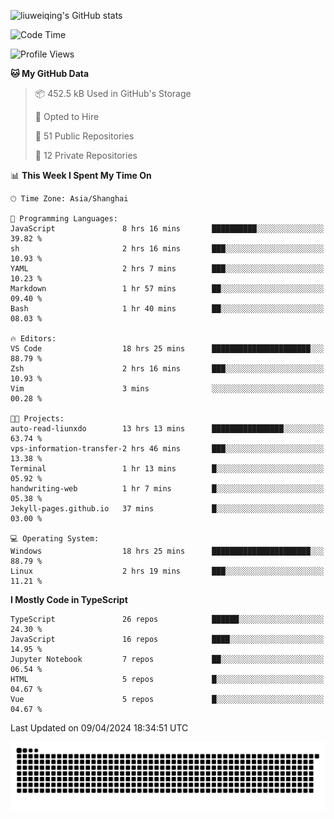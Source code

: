 ![liuweiqing's GitHub stats](https://github-readme-stats.vercel.app/api?username=14790897&show_icons=true&locale=cn&include_all_commits=true&count_private=true)

<!--START_SECTION:waka-->
![Code Time](http://img.shields.io/badge/Code%20Time-948%20hrs%2039%20mins-blue)

![Profile Views](http://img.shields.io/badge/Profile%20Views-19-blue)

**🐱 My GitHub Data** 

> 📦 452.5 kB Used in GitHub's Storage 
 > 
> 💼 Opted to Hire
 > 
> 📜 51 Public Repositories 
 > 
> 🔑 12 Private Repositories 
 > 
📊 **This Week I Spent My Time On** 

```text
🕑︎ Time Zone: Asia/Shanghai

💬 Programming Languages: 
JavaScript               8 hrs 16 mins       ██████████░░░░░░░░░░░░░░░   39.82 % 
sh                       2 hrs 16 mins       ███░░░░░░░░░░░░░░░░░░░░░░   10.93 % 
YAML                     2 hrs 7 mins        ███░░░░░░░░░░░░░░░░░░░░░░   10.23 % 
Markdown                 1 hr 57 mins        ██░░░░░░░░░░░░░░░░░░░░░░░   09.40 % 
Bash                     1 hr 40 mins        ██░░░░░░░░░░░░░░░░░░░░░░░   08.03 % 

🔥 Editors: 
VS Code                  18 hrs 25 mins      ██████████████████████░░░   88.79 % 
Zsh                      2 hrs 16 mins       ███░░░░░░░░░░░░░░░░░░░░░░   10.93 % 
Vim                      3 mins              ░░░░░░░░░░░░░░░░░░░░░░░░░   00.28 % 

🐱‍💻 Projects: 
auto-read-liunxdo        13 hrs 13 mins      ████████████████░░░░░░░░░   63.74 % 
vps-information-transfer-2 hrs 46 mins       ███░░░░░░░░░░░░░░░░░░░░░░   13.38 % 
Terminal                 1 hr 13 mins        █░░░░░░░░░░░░░░░░░░░░░░░░   05.92 % 
handwriting-web          1 hr 7 mins         █░░░░░░░░░░░░░░░░░░░░░░░░   05.38 % 
Jekyll-pages.github.io   37 mins             █░░░░░░░░░░░░░░░░░░░░░░░░   03.00 % 

💻 Operating System: 
Windows                  18 hrs 25 mins      ██████████████████████░░░   88.79 % 
Linux                    2 hrs 19 mins       ███░░░░░░░░░░░░░░░░░░░░░░   11.21 % 
```

**I Mostly Code in TypeScript** 

```text
TypeScript               26 repos            ██████░░░░░░░░░░░░░░░░░░░   24.30 % 
JavaScript               16 repos            ████░░░░░░░░░░░░░░░░░░░░░   14.95 % 
Jupyter Notebook         7 repos             ██░░░░░░░░░░░░░░░░░░░░░░░   06.54 % 
HTML                     5 repos             █░░░░░░░░░░░░░░░░░░░░░░░░   04.67 % 
Vue                      5 repos             █░░░░░░░░░░░░░░░░░░░░░░░░   04.67 % 
```




 Last Updated on 09/04/2024 18:34:51 UTC
<!--END_SECTION:waka-->

<picture>
  <source media="(prefers-color-scheme: dark)" srcset="https://raw.githubusercontent.com/14790897/14790897/output/github-contribution-grid-snake-dark.svg" />
  <source media="(prefers-color-scheme: light)" srcset="https://raw.githubusercontent.com/14790897/14790897/output/github-contribution-grid-snake.svg" />
  <img alt="github-snake" src="https://raw.githubusercontent.com/14790897/14790897/output/github-contribution-grid-snake.svg" />
</picture>
